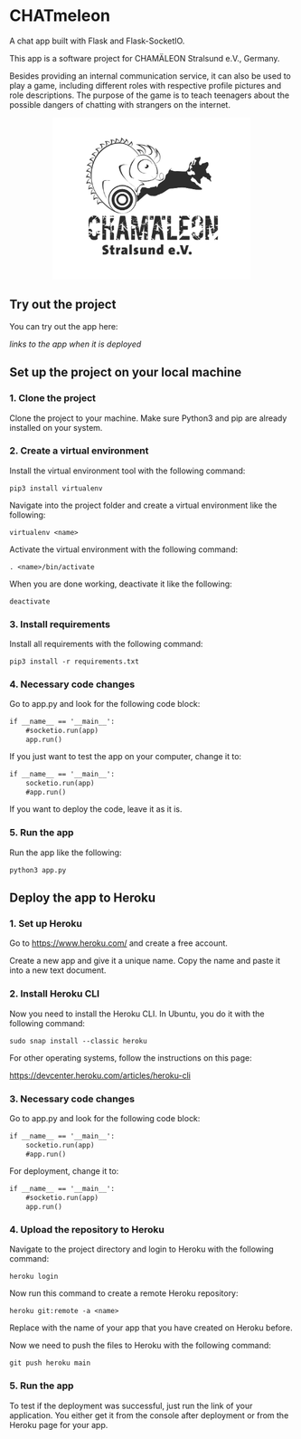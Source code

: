 # CHATmeleon
A chat app built with Flask and Flask-SocketIO.

This app is a software project for CHAMÄLEON Stralsund e.V., Germany. 

Besides providing an internal communication service, it can also be used to play a game, including different roles with respective profile pictures 
and role descriptions. The purpose of the game is to teach teenagers about the possible dangers of chatting with strangers on the internet.

<p align="center">
<img src="/static/images/logo.png" width="350">
</p>

## Try out the project
You can try out the app here:

*links to the app when it is deployed*

## Set up the project on your local machine
### 1. Clone the project
Clone the project to your machine. Make sure Python3 and pip are already installed on your system.
### 2. Create a virtual environment
Install the virtual environment tool with the following command:
```
pip3 install virtualenv
```
Navigate into the project folder and create a virtual environment like the following:
```
virtualenv <name>
```
Activate the virtual environment with the following command:
```
. <name>/bin/activate
```
When you are done working, deactivate it like the following:
```
deactivate
```
### 3. Install requirements
Install all requirements with the following command:
```
pip3 install -r requirements.txt
```
### 4. Necessary code changes
Go to app.py and look for the following code block:
```
if __name__ == '__main__':
    #socketio.run(app)
    app.run()
```
If you just want to test the app on your computer, change it to:
```
if __name__ == '__main__':
    socketio.run(app)
    #app.run()
```
If you want to deploy the code, leave it as it is.
### 5. Run the app
Run the app like the following:
```
python3 app.py
```
## Deploy the app to Heroku
### 1. Set up Heroku
Go to https://www.heroku.com/ and create a free account.

Create a new app and give it a unique name. Copy the name and paste it into a new text document.
### 2. Install Heroku CLI
Now you need to install the Heroku CLI. In Ubuntu, you do it with the following command:
```
sudo snap install --classic heroku
```
For other operating systems, follow the instructions on this page:

https://devcenter.heroku.com/articles/heroku-cli
### 3. Necessary code changes
Go to app.py and look for the following code block:
```
if __name__ == '__main__':
    socketio.run(app)
    #app.run()
```
For deployment, change it to:
```
if __name__ == '__main__':
    #socketio.run(app)
    app.run()
```
### 4. Upload the repository to Heroku
Navigate to the project directory and login to Heroku with the following command:
```
heroku login
```
Now run this command to create a remote Heroku repository:
```
heroku git:remote -a <name>
```
Replace <name> with the name of your app that you have created on Heroku before.

Now we need to push the files to Heroku with the following command:
```
git push heroku main
```
### 5. Run the app
To test if the deployment was successful, just run the link of your application. You either get it from the console after deployment or from the Heroku page for your app.
